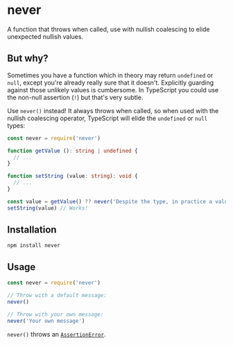 # never

A function that throws when called, use with nullish coalescing to elide unexpected nullish values.

## But why?

Sometimes you have a function which in theory may return `undefined` or `null`, except you're already really sure that it doesn't. Explicitly guarding against those unlikely values is cumbersome. In TypeScript you could use the non-null assertion (`!`) but that's very subtle.

Use `never()` instead! It always throws when called, so when used with the nullish coalescing operator, TypeScript will elide the `undefined` or `null` types:

```ts
const never = require('never')

function getValue (): string | undefined {
  // ...
}

function setString (value: string): void {
  // ...
}

const value = getValue() ?? never('Despite the type, in practice a value is always returned')
setString(value) // Works!
```

## Installation

```console
npm install never
```

## Usage

```js
const never = require('never')

// Throw with a default message:
never()

// Throw with your own message:
never('Your own message')
```

`never()` throws an [`AssertionError`](https://nodejs.org/api/assert.html#assert_class_assert_assertionerror).
